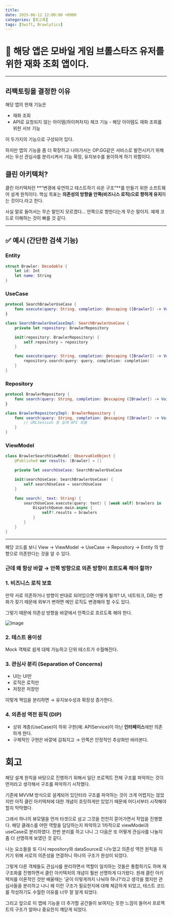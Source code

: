 ```yaml
---
title: 
date: 2025-06-12 12:00:00 +0900
categories: [회고록]
tags: [Swift, Brawlytics]
---
```


# 📌 해당 앱은 모바일 게임 브롤스타즈 유저를 위한 재화 조회 앱이다.

---

## 리팩토링을 결정한 이유

<aside>

해당 앱의 현재 기능은 

- 재화 조회
- API로 요청되지 않는 아이템(하이퍼차지) 체크 기능 - 해당 아이템도 재화 조회를 위한 서브 기능

이 두가지의 기능으로 구성되어 있다. 

하지만 앱의 기능을 좀 더 확장하고 나아가서는 OP.GG같은 서비스로 발전시키기 위해서는 우선 관심사를 분리시켜서 기능 확장, 유지보수를 용이하게 하기 위함이다.

</aside>

## 클린 아키텍처?

<aside>

클린 아키텍처란 **“변경에 유연하고 테스트하기 쉬운 구조”**를 만들기 위한 소프트웨어 설계 원칙이다. 핵심 목표는 **의존성의 방향을 안쪽(비즈니스 로직)으로 향하게 유지**하는 것이다.라고 한다.  

사실 말로 들어서는 무슨 말인지 모르겠다… 안쪽으로 향한다는게 무슨 말이지. 예제 코드로 이해하는 것이 빠를 것 같다.

---


## ✅ 예시 (간단한 검색 기능)



### Entity


```swift
struct Brawler: Decodable {
    let id: Int
    let name: String
}
```


### UseCase



```swift
protocol SearchBrawlerUseCase {
    func execute(query: String, completion: @escaping ([Brawler]) -> Void)
}

class SearchBrawlerUseCaseImpl: SearchBrawlerUseCase {
    private let repository: BrawlerRepository

    init(repository: BrawlerRepository) {
        self.repository = repository
    }

    func execute(query: String, completion: @escaping ([Brawler]) -> Void) {
        repository.search(query: query, completion: completion)
    }
}
```


### Repository


```swift
protocol BrawlerRepository {
    func search(query: String, completion: @escaping ([Brawler]) -> Void)
}

class BrawlerRepositoryImpl: BrawlerRepository {
    func search(query: String, completion: @escaping ([Brawler]) -> Void) {
        // URLSession 등 실제 API 호출
    }
}
```


### ViewModel


```swift
class BrawlerSearchViewModel: ObservableObject {
    @Published var results: [Brawler] = []

    private let searchUseCase: SearchBrawlerUseCase

    init(searchUseCase: SearchBrawlerUseCase) {
        self.searchUseCase = searchUseCase
    }

    func search(_ text: String) {
        searchUseCase.execute(query: text) { [weak self] brawlers in
            DispatchQueue.main.async {
                self?.results = brawlers
            }
        }
    }
}
```


---


해당 코드를 보니 View → ViewModel → UseCase → Repository → Entity 의 방향으로 의존한다는 것을 알 수 있다.


### 근데 왜 항상 바깥 → 안쪽 방향으로 의존 방향이 흐르도록 해야 할까?


### 1. 비즈니스 로직 보호

만약 서로 의존하거나 방향이 반대로 되어있으면 어떻게 될까? UI, 네트워크, DB는 변화가 잦기 때문에 외부가 변하면 메인 로직도 변경해야 할 수도 있다. 

그렇기 때문에 의존성 방향을 바깥에서 안쪽으로 흐르도록 해야 한다.

![Image](https://github.com/user-attachments/assets/cfffccd2-b934-4de3-83f2-3093880d3872)

### 2. 테스트 용이성

Mock 객체로 쉽게 대체 가능하고 단위 테스트가 수월해진다.

### 3. **관심사 분리 (Separation of Concerns)**

- UI는 UI만
- 로직은 로직만
- 저장은 저장만

이렇게 책임을 분리하면 → 유지보수성과 확장성 증가한다.

### 4. **의존성 역전 원칙 (DIP)**

- 상위 계층(UseCase)이 하위 구현(예: APIService)이 아닌 **인터페이스**에만 의존하게 한다.
- 구체적인 구현은 바깥에 감춰지고 → 안쪽은 안정적인 추상화만 바라본다.
</aside>

# 회고

해당 설계 원칙을 바탕으로 진행하기 위해서 일단 프로젝트 전체 구조를 파악하는 것이 먼저라고 생각해서 구조를 파악하기 시작했다.

기존에 MVVM 방식으로 설계되어 있던터라 구조를 파악하는 것이 크게 어렵지는 않았지만 아직 클린 아키텍처에 대한 개념이 흐릿하게만 있었기 때문에 어디서부터 시작해야 할지 막막했다.

그래서 하나의 뷰모델을 먼저 타겟으로 삼고 그것을 천천히 뜯어가면서 작업을 진행했다. 해당 클래스를 어떤 역할을 담당하는지 파악하고 1차적으로 viewModel과 useCase로 분리하였다. 한번 분리를 하고 나니 그 다음은 또 어떻게 관심사를 나눌지 좀 더 선명하게 보였던 것 같다.

나눈 요소들을 또 다시 repository와 dataSource로 나누었고 의존성 역전 원칙을 지키기 위해 서로의 의존성을 연결하니 하나의 구조가 완성이 되었다.

그렇게 다른 객체들도 관심사를 분리하면서 역할이 일치하는 것들은 통합하기도 하며 재구조화를 진행하면서 클린 아키텍처의 개념이 훨씬 선명하게 다가왔다. 원래 클린 아키텍처를 이론적인 것만 배울때는 ‘굳이 이렇게까지 나눠야 하나?’라고 생각을 했지만 관심사들을 분리하고 나니 왜 이런 구조가 필요한지에 대해 체감하게 되었고, 테스트 코드를 작성하기도 수월한 이유를 너무 잘 알게 되었다.

그리고 앞으로 이 앱에 기능을 더 추가할 공간들이 보여지는 듯한 느낌이 들어서 프로젝트의 구조가 얼마나 중요한지 꺠닫게 되었다.
